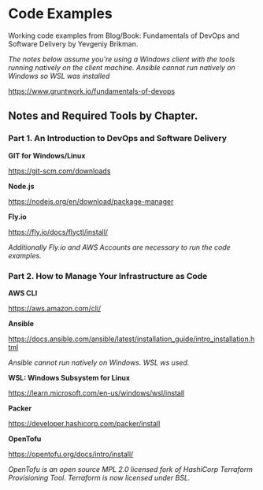 # Code Examples

Working code examples from Blog/Book: Fundamentals of DevOps and Software Delivery by Yevgeniy Brikman.

*The notes below assume you're using a Windows client with the tools running natively on the client machine. Ansible cannot run natively on Windows so WSL was installed*

https://www.gruntwork.io/fundamentals-of-devops

## Notes and Required Tools by Chapter.

### Part 1. An Introduction to DevOps and Software Delivery

**GIT for Windows/Linux**

https://git-scm.com/downloads

**Node.js**

https://nodejs.org/en/download/package-manager

**Fly.io**

https://fly.io/docs/flyctl/install/

*Additionally Fly.io and AWS Accounts are necessary to run the code examples.*

### Part 2. How to Manage Your Infrastructure as Code

**AWS CLI**

https://aws.amazon.com/cli/

**Ansible**

https://docs.ansible.com/ansible/latest/installation_guide/intro_installation.html

*Ansible cannot run natively on Windows. WSL ws used.*

**WSL: Windows Subsystem for Linux**

https://learn.microsoft.com/en-us/windows/wsl/install

**Packer**

https://developer.hashicorp.com/packer/install

**OpenTofu**

https://opentofu.org/docs/intro/install/

*OpenTofu is an open source MPL 2.0 licensed fork of HashiCorp Terraform Provisioning Tool. Terraform is now licensed under BSL.* 